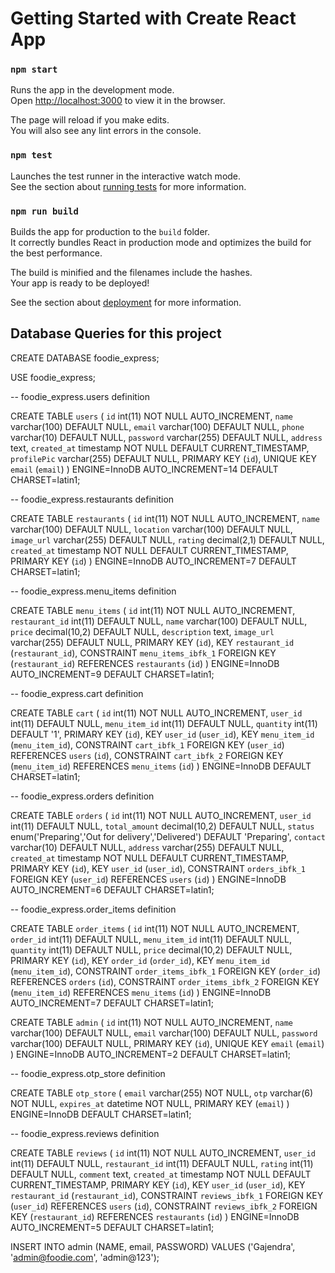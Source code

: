 # Getting Started with Create React App


### `npm start`

Runs the app in the development mode.\
Open [http://localhost:3000](http://localhost:3000) to view it in the browser.

The page will reload if you make edits.\
You will also see any lint errors in the console.

### `npm test`

Launches the test runner in the interactive watch mode.\
See the section about [running tests](https://facebook.github.io/create-react-app/docs/running-tests) for more information.

### `npm run build`

Builds the app for production to the `build` folder.\
It correctly bundles React in production mode and optimizes the build for the best performance.

The build is minified and the filenames include the hashes.\
Your app is ready to be deployed!

See the section about [deployment](https://facebook.github.io/create-react-app/docs/deployment) for more information.


## Database Queries for this project 
 CREATE DATABASE foodie_express;

USE foodie_express;

-- foodie_express.users definition

CREATE TABLE `users` (
  `id` int(11) NOT NULL AUTO_INCREMENT,
  `name` varchar(100) DEFAULT NULL,
  `email` varchar(100) DEFAULT NULL,
  `phone` varchar(10) DEFAULT NULL,
  `password` varchar(255) DEFAULT NULL,
  `address` text,
  `created_at` timestamp NOT NULL DEFAULT CURRENT_TIMESTAMP,
  `profilePic` varchar(255) DEFAULT NULL,
  PRIMARY KEY (`id`),
  UNIQUE KEY `email` (`email`)
) ENGINE=InnoDB AUTO_INCREMENT=14 DEFAULT CHARSET=latin1;

-- foodie_express.restaurants definition

CREATE TABLE `restaurants` (
  `id` int(11) NOT NULL AUTO_INCREMENT,
  `name` varchar(100) DEFAULT NULL,
  `location` varchar(100) DEFAULT NULL,
  `image_url` varchar(255) DEFAULT NULL,
  `rating` decimal(2,1) DEFAULT NULL,
  `created_at` timestamp NOT NULL DEFAULT CURRENT_TIMESTAMP,
  PRIMARY KEY (`id`)
) ENGINE=InnoDB AUTO_INCREMENT=7 DEFAULT CHARSET=latin1;

-- foodie_express.menu_items definition

CREATE TABLE `menu_items` (
  `id` int(11) NOT NULL AUTO_INCREMENT,
  `restaurant_id` int(11) DEFAULT NULL,
  `name` varchar(100) DEFAULT NULL,
  `price` decimal(10,2) DEFAULT NULL,
  `description` text,
  `image_url` varchar(255) DEFAULT NULL,
  PRIMARY KEY (`id`),
  KEY `restaurant_id` (`restaurant_id`),
  CONSTRAINT `menu_items_ibfk_1` FOREIGN KEY (`restaurant_id`) REFERENCES `restaurants` (`id`)
) ENGINE=InnoDB AUTO_INCREMENT=9 DEFAULT CHARSET=latin1;

-- foodie_express.cart definition

CREATE TABLE `cart` (
  `id` int(11) NOT NULL AUTO_INCREMENT,
  `user_id` int(11) DEFAULT NULL,
  `menu_item_id` int(11) DEFAULT NULL,
  `quantity` int(11) DEFAULT '1',
  PRIMARY KEY (`id`),
  KEY `user_id` (`user_id`),
  KEY `menu_item_id` (`menu_item_id`),
  CONSTRAINT `cart_ibfk_1` FOREIGN KEY (`user_id`) REFERENCES `users` (`id`),
  CONSTRAINT `cart_ibfk_2` FOREIGN KEY (`menu_item_id`) REFERENCES `menu_items` (`id`)
) ENGINE=InnoDB DEFAULT CHARSET=latin1;

-- foodie_express.orders definition

CREATE TABLE `orders` (
  `id` int(11) NOT NULL AUTO_INCREMENT,
  `user_id` int(11) DEFAULT NULL,
  `total_amount` decimal(10,2) DEFAULT NULL,
  `status` enum('Preparing','Out for delivery','Delivered') DEFAULT 'Preparing',
  `contact` varchar(10) DEFAULT NULL,
  `address` varchar(255) DEFAULT NULL,
  `created_at` timestamp NOT NULL DEFAULT CURRENT_TIMESTAMP,
  PRIMARY KEY (`id`),
  KEY `user_id` (`user_id`),
  CONSTRAINT `orders_ibfk_1` FOREIGN KEY (`user_id`) REFERENCES `users` (`id`)
) ENGINE=InnoDB AUTO_INCREMENT=6 DEFAULT CHARSET=latin1;

-- foodie_express.order_items definition

CREATE TABLE `order_items` (
  `id` int(11) NOT NULL AUTO_INCREMENT,
  `order_id` int(11) DEFAULT NULL,
  `menu_item_id` int(11) DEFAULT NULL,
  `quantity` int(11) DEFAULT NULL,
  `price` decimal(10,2) DEFAULT NULL,
  PRIMARY KEY (`id`),
  KEY `order_id` (`order_id`),
  KEY `menu_item_id` (`menu_item_id`),
  CONSTRAINT `order_items_ibfk_1` FOREIGN KEY (`order_id`) REFERENCES `orders` (`id`),
  CONSTRAINT `order_items_ibfk_2` FOREIGN KEY (`menu_item_id`) REFERENCES `menu_items` (`id`)
) ENGINE=InnoDB AUTO_INCREMENT=7 DEFAULT CHARSET=latin1;

CREATE TABLE `admin` (
  `id` int(11) NOT NULL AUTO_INCREMENT,
  `name` varchar(100) DEFAULT NULL,
  `email` varchar(100) DEFAULT NULL,
  `password` varchar(100) DEFAULT NULL,
  PRIMARY KEY (`id`),
  UNIQUE KEY `email` (`email`)
) ENGINE=InnoDB AUTO_INCREMENT=2 DEFAULT CHARSET=latin1;

-- foodie_express.otp_store definition

CREATE TABLE `otp_store` (
  `email` varchar(255) NOT NULL,
  `otp` varchar(6) NOT NULL,
  `expires_at` datetime NOT NULL,
  PRIMARY KEY (`email`)
) ENGINE=InnoDB DEFAULT CHARSET=latin1;

-- foodie_express.reviews definition

CREATE TABLE `reviews` (
  `id` int(11) NOT NULL AUTO_INCREMENT,
  `user_id` int(11) DEFAULT NULL,
  `restaurant_id` int(11) DEFAULT NULL,
  `rating` int(11) DEFAULT NULL,
  `comment` text,
  `created_at` timestamp NOT NULL DEFAULT CURRENT_TIMESTAMP,
  PRIMARY KEY (`id`),
  KEY `user_id` (`user_id`),
  KEY `restaurant_id` (`restaurant_id`),
  CONSTRAINT `reviews_ibfk_1` FOREIGN KEY (`user_id`) REFERENCES `users` (`id`),
  CONSTRAINT `reviews_ibfk_2` FOREIGN KEY (`restaurant_id`) REFERENCES `restaurants` (`id`)
) ENGINE=InnoDB AUTO_INCREMENT=5 DEFAULT CHARSET=latin1;



INSERT INTO admin (NAME, email, PASSWORD) VALUES ('Gajendra', 'admin@foodie.com', 'admin@123');





